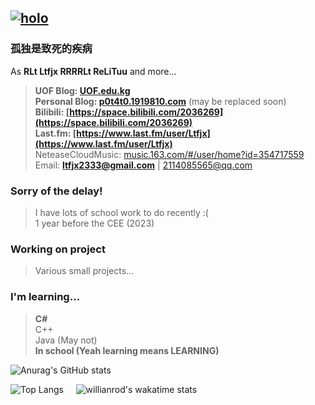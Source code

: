 [![holo](https://ltfjx.github.io/Ltfjx/assets/FrontPic_80711649.jpg "pixiv_id=80711649")](https://www.pixiv.net/artworks/80711649)
----
### 孤独是致死的疾病  
  
As **RLt Ltfjx RRRRLt ReLiTuu** and more...
> **UOF Blog: [UOF.edu.kg](https://UOF.edu.kg)**  
**Personal Blog: [p0t4t0.1919810.com](https://p0t4t0.1919810.com)** (may be replaced soon)  
**Bilibili: [https://space.bilibili.com/2036269](https://space.bilibili.com/2036269)**  
**Last.fm: [https://www.last.fm/user/Ltfjx](https://www.last.fm/user/Ltfjx)**  
NeteaseCloudMusic: [music.163.com/#/user/home?id=354717559](https://music.163.com/#/user/home?id=354717559)  
Email: **ltfjx2333@gmail.com** | 2114085565@qq.com  

### **Sorry of the delay!**
> I have lots of school work to do recently :(  
> 1 year before the CEE (2023)

### **Working on project**  
> Various small projects...

### **I'm learning...**
> **C#**  
> C++  
> Java (May not)  
> **In school (Yeah learning means LEARNING)**

![Anurag's GitHub stats](https://github-readme-stats.vercel.app/api?username=ltfjx&show_icons=true)  

![Top Langs](https://github-readme-stats.vercel.app/api/top-langs/?username=ltfjx&exclude_repo=Ltfjx.github.io,evershifting-fountain,ef-old,p0t4t0-redirect,Crafting-DXY)&nbsp;&nbsp;&nbsp;&nbsp;
![willianrod's wakatime stats](https://github-readme-stats.vercel.app/api/wakatime?username=ltfjx)

